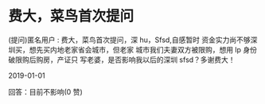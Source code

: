 # 费大，菜鸟首次提问

(提问)匿名用户 : 费大，菜鸟首次提问，深 hu，Sfsd,自感暂时 资金实力尚不够深圳买，想先买内地老家省会城市，但老家 城市我们夫妻双方被限购，想用 lp 身份破限购后购房，产证只 写老婆，是否影响我以后的深圳 sfsd？多谢费大！

2019-01-01

回答：目前不影响(0 赞)